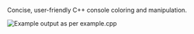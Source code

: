 Concise, user-friendly C++ console coloring and manipulation.

![Example output as per example.cpp](/../illustrations/example.png?raw=true)
